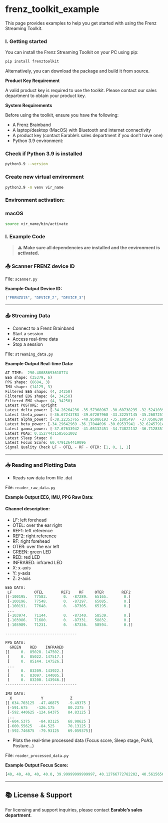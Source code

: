 # frenz_toolkit_example
This page provides examples to help you get started with using the Frenz Streaming Toolkit.

### **I. Getting started**

You can install the Frenz Streaming Toolkit on your PC using pip:

```bash
pip install frenztoolkit
```

Alternatively, you can download the package and build it from source.

**Product Key Requirement**

A valid product key is required to use the toolkit. Please contact our sales department to obtain your product key.

**System Requirements**

Before using the toolkit, ensure you have the following:

- A Frenz Brainband
- A laptop/desktop (MacOS) with Bluetooth and internet connectivity
- A product key (contact Earable’s sales department if you don’t have one)
- Python 3.9 environment:
### Check if Python 3.9 is installed
```bash
python3.9 --version
```
### Create new virtual environment
```bash
python3.9 -m venv vir_name
```
### Environment activation:
### macOS
```bash
source vir_name/bin/activate  
```
### **I. Example Code**

> ⚠️ **Make sure all dependencies are installed and the environment is activated.**

### 📤 Scanner FRENZ device ID

File: `scanner.py`

**Example Output Device ID:**

```python
["FRENZG15", "DEVICE_2", "DEVICE_3"]
```
---

### 📤 Streaming Data

- Connect to a Frenz Brainband
- Start a session
- Access real-time data
- Stop a session

File: `streaming_data.py`

**Example Output Real-time Data:**

```python
AT TIME:  290.48088693618774
EEG shape: (35379, 6)
PPG shape: (6684, 3)
IMU shape: (14125, 3)
Filtered EEG shape: (4, 34250)
Filtered EOG shape: (4, 34250)
Filtered EMG shape: (4, 34250)
Latest POSTURE: upright
Latest delta_power: [-34.26264236 -35.57368967 -30.60738235 -32.5241039  -33.24195457]
Latest theta_power: [-36.67243783 -39.67207968 -33.32257145 -35.26872573 -36.23395367]
Latest alpha_power: [-38.22353765 -40.95086193 -35.1005497  -37.05063998 -37.83139732]
Latest beta_power: [-34.29642969 -36.17044096 -30.69537941 -32.62457914 -33.4467073 ]
Latest gamma_power: [-37.67633942 -41.05132451 -34.74822132 -36.71283511 -37.54718009]
Latest POAS: 0.15274431585651002
Latest Sleep Stage: 0
Latest Focus Score: 60.4791264419096
Signal Quality Check LF - OTEL - RF - OTER: [1, 0, 1, 1]
```
---

### 📥 Reading and Plotting Data

- Reads raw data from file .dat

File: `reader_raw_data.py`

**Example Output EEG, IMU, PPG Raw Data:**

#### Channel description:
- LF: left forehead
- OTEL: over the ear right
- REF1: left reference
- REF2: right reference
- RF: right forehead
- OTER: over the ear left
- GREEN: green LED
- RED: red LED
- INFRARED: infrared LED
- X: x-axis
- Y: y-axis
- Z: z-axis

```python
EEG DATA:
 LF          OTEL        REF1    RF     OTER        REF2
[[-100195.   77583.       0.  -87289.   65165.       0.]
 [-100196.   77548.       0.  -87297.   65085.       0.]
 [-100191.   77648.       0.  -87305.   65195.       0.]
 ...
 [-103974.   71144.       0.  -87340.   58539.       0.]
 [-103986.   71680.       0.  -87331.   58832.       0.]
 [-103989.   71231.       0.  -87336.   58594.       0.]]

--------------------------------

PPG DATA:
  GREEN    RED    INFRARED
[[     0.  85028. 147502.]
 [     0.  85022. 147517.]
 [     0.  85144. 147526.]
 ...
 [     0.  83209. 143922.]
 [     0.  83097. 144005.]
 [     0.  83200. 143946.]]
--------------------------------

IMU DATA:
  X             Y            Z
[[ 634.703125  -47.46875    -9.49375 ]
 [-591.675    -126.175      80.2375  ]
 [-592.440625 -124.64375    84.83125 ]
 ...
 [-604.5375    -84.83125    68.90625 ]
 [-600.55625   -84.525      70.13125 ]
 [-592.746875  -79.93125    69.059375]]
```


- Plots the real-time processed data (Focus score, Sleep stage, PoAS, Posture...)

File: `reader_processed_data.py`

**Example Output Focus Score:**

```python
[40, 40, 40, 40, 40.0, 39.99999999999997, 40.12766772782202, 40.561565017143344, 41.4082156256315, 43.10299038990237, 45.472087116573455, 48.74391187090239, 52.24061530716966, 55.60602305133689, 58.679040962640684, 62.18110934363549, 65.14715231299175, 68.02080813392078, 70.90584790357892, 73.55213246059323, 75.15588285140683, 76.47206224616545, 77.60785020893118, 78.4955176672901, 78.62229982451035, 78.3885666852457, 77.4115503825933, 75.75179777982981, 73.66542059721976, 71.96536767124985, 70.48599527626322, 69.74081135506184, 69.69574827772887, 69.67955939998745, 69.47138500905257, 68.6731180879701, 66.83801060478645, 63.92612785317225, 60.222929411120354, 56.08215648747377, 52.01314753099665, 48.36627998286406, 45.060605588479476, 42.25080500048814, 39.8846423996156, 37.90671187849681, 36.51019137239177, 36.09388113475098, 37.0245762557948, 39.34660640670969, 42.75964145377674, 46.576742345145156, 49.96553650773667, 52.2702299218743, 53.47123615744823, 54.10436210964932, 54.96046849984769, 56.884750140896244, 59.543829922368104, 62.012692934353524, 64.49350372598443, 66.61720332706498, 67.87778789873232, 68.41556392091044, 68.68703561203017]
```
---

## 📚 License & Support

For licensing and support inquiries, please contact **Earable’s sales department**.